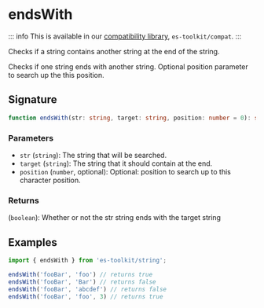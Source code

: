 # endsWith

::: info
This is available in our [compatibility library](../../../compatibility.md), `es-toolkit/compat`.
:::

Checks if a string contains another string at the end of the string.

Checks if one string ends with another string. Optional position parameter to search up the this position.

## Signature

```typescript
function endsWith(str: string, target: string, position: number = 0): string;
```

### Parameters

- `str` (`string`): The string that will be searched.
- `target` (`string`): The string that it should contain at the end.
- `position` (`number`, optional): Optional: position to search up to this character position.

### Returns

(`boolean`): Whether or not the str string ends with the target string

## Examples

```typescript
import { endsWith } from 'es-toolkit/string';

endsWith('fooBar', 'foo') // returns true
endsWith('fooBar', 'Bar') // returns false
endsWith('fooBar', 'abcdef') // returns false
endsWith('fooBar', 'foo', 3) // returns true
```
